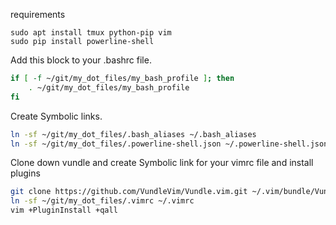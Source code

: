 requirements
```
sudo apt install tmux python-pip vim
sudo pip install powerline-shell
```

Add this block to your .bashrc file.
```bash
if [ -f ~/git/my_dot_files/my_bash_profile ]; then
    . ~/git/my_dot_files/my_bash_profile
fi
```

Create Symbolic links.
```bash
ln -sf ~/git/my_dot_files/.bash_aliases ~/.bash_aliases
ln -sf ~/git/my_dot_files/.powerline-shell.json ~/.powerline-shell.json
```

Clone down vundle and create Symbolic link for your vimrc file and install plugins
```bash
git clone https://github.com/VundleVim/Vundle.vim.git ~/.vim/bundle/Vundle.vim
ln -sf ~/git/my_dot_files/.vimrc ~/.vimrc
vim +PluginInstall +qall
```
